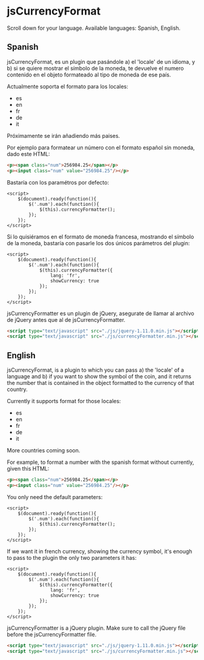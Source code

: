 jsCurrencyFormat
================

Scroll down for your language. Available languages: Spanish, English.

Spanish
-------

jsCurrencyFormat, es un plugin que pasándole a) el 'locale' de un idioma, y b) si se quiere mostrar el símbolo de la moneda, te devuelve el numero contenido en el objeto formateado al tipo de moneda de ese país.

Actualmente soporta el formato para los locales:

- es
- en
- fr
- de
- it

Próximamente se irán añadiendo más paises.

Por ejemplo para formatear un número con el formato español sin moneda, dado este HTML:

```HTML
<p><span class="num">256984.25</span></p>
<p><input class="num" value="256984.25"/></p>
```

Bastaría con los paramétros por defecto:

```JS
<script>
    $(document).ready(function(){
        $('.num').each(function(){
            $(this).currencyFormatter();
        });
    });
</script>
```

Si lo quisiéramos en el formato de moneda francesa, mostrando el símbolo de la moneda, bastaría con pasarle los dos únicos parámetros del plugin:

```JS
<script>
    $(document).ready(function(){
        $('.num').each(function(){
            $(this).currencyFormatter({
                lang: 'fr',
                showCurrency: true
            });
        });
    });
</script>
```

jsCurrencyFormatter es un plugin de jQuery, asegurate de llamar al archivo de jQuery antes que al de jsCurrencyFormatter.

```HTML
<script type="text/javascript" src="./js/jquery-1.11.0.min.js"></script>
<script type="text/javascript" src="./js/currencyFormatter.min.js"></script>
```

English
-------

jsCurrencyFormat, is a plugin to which you can pass a) the 'locale' of a language and b) if you want to show the symbol of the coin, and it returns the number that is contained in the object formatted to the currency of that country.

Currently it supports format for those locales:

- es
- en
- fr
- de
- it

More countries coming soon.

For example, to format a number with the spanish format without currently, given this HTML:

```HTML
<p><span class="num">256984.25</span></p>
<p><input class="num" value="256984.25"/></p>
```

You only need the default parameters:

```JS
<script>
    $(document).ready(function(){
        $('.num').each(function(){
            $(this).currencyFormatter();
        });
    });
</script>
```

If we want it in french currency, showing the currency symbol, it's enough to pass to the plugin the only two parameters it has:

```JS
<script>
    $(document).ready(function(){
        $('.num').each(function(){
            $(this).currencyFormatter({
                lang: 'fr',
                showCurrency: true
            });
        });
    });
</script>
```

jsCurrencyFormatter is a jQuery plugin. Make sure to call the jQuery file before the jsCurrencyFormatter file.

```HTML
<script type="text/javascript" src="./js/jquery-1.11.0.min.js"></script>
<script type="text/javascript" src="./js/currencyFormatter.min.js"></script>
```
